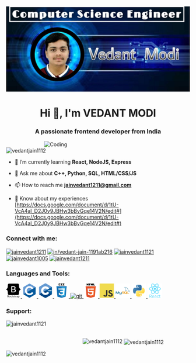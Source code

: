 ![logo](https://github.com/vedantjain1112/vedantjain1112/blob/main/banner.jpg)
<h1 align="center">Hi 👋, I'm VEDANT MODI</h1>
<h3 align="center">A passionate frontend developer from India</h3>

<img align="right" width="400"  src="https://cdn.dribbble.com/users/1068771/screenshots/14225432/coder_4x.jpg" alt="Coding">

<p align="left"> <img src="https://komarev.com/ghpvc/?username=vedantjain1112&label=Profile%20views&color=0e75b6&style=flat" alt="vedantjain1112" /> </p>

- 🌱 I’m currently learning **React, NodeJS, Express**

- 💬 Ask me about **C++, Python, SQL, HTML/CSS/JS**

- 📫 How to reach me **jainvedant1211@gmail.com**

- 📄 Know about my experiences [https://docs.google.com/document/d/1tU-VcA4al_D2J0y9JBHw3bBvGqe14V2N/edit#](https://docs.google.com/document/d/1tU-VcA4al_D2J0y9JBHw3bBvGqe14V2N/edit#)

<h3 align="left">Connect with me:</h3>
<p align="left">
<a href="https://twitter.com/jainvedant1211" target="blank"><img align="center" src="https://raw.githubusercontent.com/rahuldkjain/github-profile-readme-generator/master/src/images/icons/Social/twitter.svg" alt="jainvedant1211" height="30" width="40" /></a>
<a href="https://linkedin.com/in/in/vedant-jain-1191ab216" target="blank"><img align="center" src="https://raw.githubusercontent.com/rahuldkjain/github-profile-readme-generator/master/src/images/icons/Social/linked-in-alt.svg" alt="in/vedant-jain-1191ab216" height="30" width="40" /></a>
<a href="https://fb.com/jainvedant1121" target="blank"><img align="center" src="https://raw.githubusercontent.com/rahuldkjain/github-profile-readme-generator/master/src/images/icons/Social/facebook.svg" alt="jainvedant1121" height="30" width="40" /></a>
<a href="https://instagram.com/jainvedant1005" target="blank"><img align="center" src="https://raw.githubusercontent.com/rahuldkjain/github-profile-readme-generator/master/src/images/icons/Social/instagram.svg" alt="jainvedant1005" height="30" width="40" /></a>
<a href="https://auth.geeksforgeeks.org/user/jainvedant1211" target="blank"><img align="center" src="https://raw.githubusercontent.com/rahuldkjain/github-profile-readme-generator/master/src/images/icons/Social/geeks-for-geeks.svg" alt="jainvedant1211" height="30" width="40" /></a>
</p>

<h3 align="left">Languages and Tools:</h3>
<p align="left"> <a href="https://getbootstrap.com" target="_blank" rel="noreferrer"> <img src="https://raw.githubusercontent.com/devicons/devicon/master/icons/bootstrap/bootstrap-plain-wordmark.svg" alt="bootstrap" width="40" height="40"/> </a> <a href="https://www.cprogramming.com/" target="_blank" rel="noreferrer"> <img src="https://raw.githubusercontent.com/devicons/devicon/master/icons/c/c-original.svg" alt="c" width="40" height="40"/> </a> <a href="https://www.w3schools.com/cpp/" target="_blank" rel="noreferrer"> <img src="https://raw.githubusercontent.com/devicons/devicon/master/icons/cplusplus/cplusplus-original.svg" alt="cplusplus" width="40" height="40"/> </a> <a href="https://www.w3schools.com/css/" target="_blank" rel="noreferrer"> <img src="https://raw.githubusercontent.com/devicons/devicon/master/icons/css3/css3-original-wordmark.svg" alt="css3" width="40" height="40"/> </a> <a href="https://git-scm.com/" target="_blank" rel="noreferrer"> <img src="https://www.vectorlogo.zone/logos/git-scm/git-scm-icon.svg" alt="git" width="40" height="40"/> </a> <a href="https://www.w3.org/html/" target="_blank" rel="noreferrer"> <img src="https://raw.githubusercontent.com/devicons/devicon/master/icons/html5/html5-original-wordmark.svg" alt="html5" width="40" height="40"/> </a> <a href="https://developer.mozilla.org/en-US/docs/Web/JavaScript" target="_blank" rel="noreferrer"> <img src="https://raw.githubusercontent.com/devicons/devicon/master/icons/javascript/javascript-original.svg" alt="javascript" width="40" height="40"/> </a> <a href="https://www.mysql.com/" target="_blank" rel="noreferrer"> <img src="https://raw.githubusercontent.com/devicons/devicon/master/icons/mysql/mysql-original-wordmark.svg" alt="mysql" width="40" height="40"/> </a> <a href="https://www.python.org" target="_blank" rel="noreferrer"> <img src="https://raw.githubusercontent.com/devicons/devicon/master/icons/python/python-original.svg" alt="python" width="40" height="40"/> </a> <a href="https://reactjs.org/" target="_blank" rel="noreferrer"> <img src="https://raw.githubusercontent.com/devicons/devicon/master/icons/react/react-original-wordmark.svg" alt="react" width="40" height="40"/> </a> </p>

<h3 align="left">Support:</h3>
<p><a href="https://ko-fi.com/jainvedant1121"> <img align="left" src="https://cdn.ko-fi.com/cdn/kofi3.png?v=3" height="50" width="210" alt="jainvedant1121" /></a></p><br><br>

<p><img align="left" src="https://github-readme-stats.vercel.app/api/top-langs?username=vedantjain1112&show_icons=true&locale=en&layout=compact" alt="vedantjain1112" /></p>

<p>&nbsp;<img align="center" src="https://github-readme-stats.vercel.app/api?username=vedantjain1112&show_icons=true&locale=en" alt="vedantjain1112" /></p>

<p><img align="center" src="https://github-readme-streak-stats.herokuapp.com/?user=vedantjain1112&" alt="vedantjain1112" /></p>

